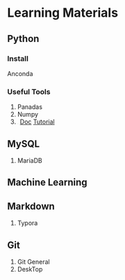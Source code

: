 # Learning Materials

## Python

### Install

Anconda 

### Useful Tools

1. Panadas 
2. Numpy
3. <img src="https://matplotlib.org/_static/logo2.svg" style="zoom:10%"/>  [Doc](https://matplotlib.org/api/pyplot_api.html)  [Tutorial](https://matplotlib.org/users/pyplot_tutorial.html)

## MySQL

1. MariaDB

## Machine Learning



## Markdown

1. Typora 



## Git

1. Git General
2. DeskTop 